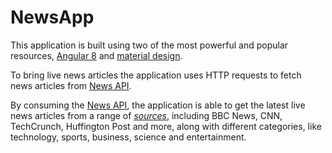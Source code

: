 # NewsApp
This application is built using two of the most powerful and popular resources, [Angular 8]() and [material design]().

To bring live news articles the application uses HTTP requests to fetch news articles from [News API](https://newsapi.org/).

By consuming the [News API](https://newsapi.org/), the application is able to get the latest live news articles from a range of [*sources*](https://newsapi.org/sources), including BBC News, CNN, TechCrunch, Huffington Post and more, along with different categories, like technology, sports, business, science and entertainment.

